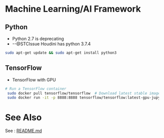 # Machine Learning/AI Framework

## Python
* Python 2.7 is deprecating
* --@STCIssue Houdini has python 3.7.4
```sh
sudo apt-get update && sudo apt-get install python3
```

## TensorFlow
* TensorFlow with GPU

```sh
# Run a TensorFlow container
 sudo docker pull tensorflow/tensorflow  # Download latest stable image
 sudo docker run -it -p 8888:8888 tensorflow/tensorflow:latest-gpu-jupyter  # Start Jupyter server 
 ```














# See Also

See : [README.md](./README.md)